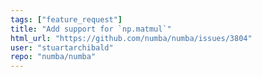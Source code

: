 ```yaml
---
tags: ["feature_request"]
title: "Add support for `np.matmul`"
html_url: "https://github.com/numba/numba/issues/3804"
user: "stuartarchibald"
repo: "numba/numba"
---
```


